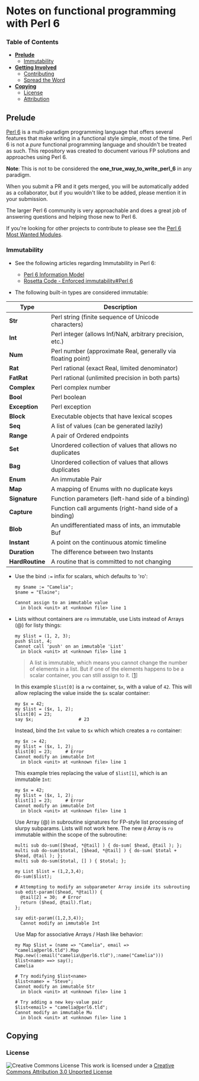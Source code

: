 # Notes on functional programming with Perl 6

### Table of Contents

* __[Prelude](#prelude)__
    * [Immutability](#immutability)
* __[Getting Involved](#getting-involved)__
    * [Contributing](#contributing)
    * [Spread the Word](#spread-the-word)
* __[Copying](#copying)__
    * [License](#license)
    * [Attribution](#attribution)

## Prelude

[Perl 6] is a multi-paradigm programming language that offers several features that make writing in a functional style simple, most of the time. Perl 6 is not a _*pure*_ functional programming language and shouldn't be treated as such. This repository was created to document various FP solutions and approaches using Perl 6.

**Note**: This is not to be considered the **one_true_way_to_write_perl_6** in any paradigm.

When you submit a PR and it gets merged, you will be automatically added as a collaborator, but if you wouldn't like to be added, please mention it in your submission.

The larger Perl 6 community is very approachable and does a great job of answering questions and helping those new to Perl 6.

If you're looking for other projects to contribute to please see the [Perl 6 Most Wanted Modules][Perl 6 Most Wanted].

### Immutability

* See the following articles regarding Immutability in Perl 6:
  * [Perl 6 Information Model]
  * [Rosetta Code - Enforced immutability#Perl 6]

* The following built-in types are considered immutable: 

| Type          | Description                                                  |
|---------------|--------------------------------------------------------------|
|**Str**        | Perl string (finite sequence of Unicode characters)          |
|**Int**        | Perl integer (allows Inf/NaN, arbitrary precision, etc.)     |
|**Num**        | Perl number (approximate Real, generally via floating point) |
|**Rat**        | Perl rational (exact Real, limited denominator)              |
|**FatRat**     | Perl rational (unlimited precision in both parts)            |
|**Complex**    | Perl complex number                                          |
|**Bool**       | Perl boolean                                                 |
|**Exception**  | Perl exception                                               |
|**Block**      | Executable objects that have lexical scopes                  |
|**Seq**        | A list of values (can be generated lazily)                   |
|**Range**      | A pair of Ordered endpoints                                  |
|**Set**        | Unordered collection of values that allows no duplicates     |
|**Bag**        | Unordered collection of values that allows duplicates        |
|**Enum**       | An immutable Pair                                            |
|**Map**        | A mapping of Enums with no duplicate keys                    |
|**Signature**  | Function parameters (left-hand side of a binding)            |
|**Capture**    | Function call arguments (right-hand side of a binding)       |
|**Blob**       | An undifferentiated mass of ints, an immutable Buf           |
|**Instant**    | A point on the continuous atomic timeline                    |
|**Duration**   | The difference between two Instants                          |
|**HardRoutine**| A routine that is committed to not changing                  |

* Use the bind `:=` infix for scalars, which defaults to 'ro':

  ```perl6
  my $name := "Camelia";
  $name = "Elaine";
  
  Cannot assign to an immutable value
    in block <unit> at <unknown file> line 1
  ```

* Lists without containers are `ro` immutable, use Lists instead of Arrays (@) for listy things:

  ```perl6
  my $list = (1, 2, 3);
  push $list, 4;
  Cannot call 'push' on an immutable 'List'
    in block <unit> at <unknown file> line 1
  ```

  > A list is immutable, which means you cannot change the number of elements in a list. But if one of the elements happens to be a scalar container, you can still assign to it. [[1]]

  In this example `$list[0]` is a `rw` container, `$x`, with a value of `42`. This will allow replacing the value inside the `$x` scalar container:

  ```perl6
  my $x = 42;
  my $list = ($x, 1, 2);
  $list[0] = 23;
  say $x;                 # 23
  ```

  Instead, bind the `Int` value to `$x` which which creates a `ro` container:

  ```perl6
  my $x := 42;
  my $list = ($x, 1, 2);
  $list[0] = 23;     # Error
  Cannot modify an immutable Int
    in block <unit> at <unknown file> line 1
  ```

  This example tries replacing the value of `$list[1]`, which is an immutable `Int`:

  ```perl6
  my $x = 42;
  my $list = ($x, 1, 2);
  $list[1] = 23;     # Error
  Cannot modify an immutable Int
    in block <unit> at <unknown file> line 1
  ```

  Use Array (@) in subroutine signatures for FP-style list processing of slurpy subparams. Lists will not work here. The new `@` Array is `ro` immutable within the scope of the subroutine:

  ```perl6
  multi sub do-sum([$head, *@tail] ) { do-sum( $head, @tail ); };
  multi sub do-sum($total, [$head, *@tail] ) { do-sum( $total + $head, @tail ); };
  multi sub do-sum($total, [] ) { $total; };

  my List $list = (1,2,3,4);
  do-sum($list);

  # Attempting to modify an subparameter Array inside its subrouting
  sub edit-param(($head, *@tail)) {
    @tail[2] = 30;  # Error
    return ($head, @tail).flat;
  };

  say edit-param((1,2,3,4));
    Cannot modify an immutable Int
  ```

  Use Map for associative Arrays / Hash like behavior:

  ```perl6
  my Map $list = (name => "Camelia", email => "camelia@perl6.tld").Map
  Map.new((:email("camelia\@perl6.tld"),:name("Camelia")))
  $list<name> ==> say();
  Camelia

  # Try modifying $list<name>
  $list<name> = "Steve";
  Cannot modify an immutable Str
    in block <unit> at <unknown file> line 1

  # Try adding a new key-value pair
  $list<email> = "camelia@perl6.tld";
  Cannot modify an immutable Mu
    in block <unit> at <unknown file> line 1
  ```

## Copying

### License

![Creative Commons License](http://i.creativecommons.org/l/by/3.0/88x31.png)
This work is licensed under a
[Creative Commons Attribution 3.0 Unported License][license]


<!-- Links -->
[FP Notes on Perl 6 (this repo)]: https://github.com/scmorrison/perl6-fp-notes
[Perl 6]: http://perl6.org
[Perl 6 Most Wanted]: https://github.com/perl6/perl6-most-wanted
[Perl 6 Information Model]: http://www.dlugosz.com/Perl6/web/info-model-1.html
[Rosetta Code - Enforced immutability#Perl 6]: https://rosettacode.org/wiki/Enforced_immutability#Perl_6
[1]: https://docs.perl6.org/language/containers.html#Scalar_containers_and_listy_things
[license]: http://creativecommons.org/licenses/by/3.0/deed.en_US
[Elixir Style Guide]: https://github.com/levionessa/elixir_style_guide
